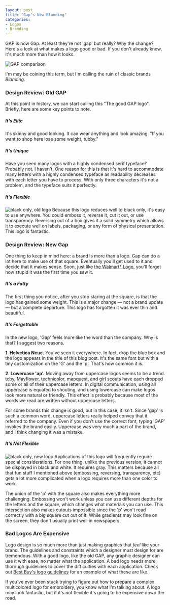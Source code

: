 ```yaml
---
layout: post
title: "Gap's New Blanding"
categories:
- Logos
- Branding
---
```


GAP is now Gap. At least they're not 'gap' but really? Why the change? Here's a look at what makes a logo good or bad. If you don't already know, it's much more than how it looks.

<img src="/content/blog/2010/gap/gap-logos.png" alt="GAP comparison"/>

I'm may be coining this term, but I'm calling the ruin of classic brands *Blanding*.

### Design Review: Old GAP

At this point in history, we can start calling this "The good GAP logo". Briefly, here are some key points to note.

##### It's Elite

It's skinny and good looking. It can wear anything and look amazing. "If you want to shop here lose some weight, tubby."

##### It's Unique

Have you seen many logos with a highly condensed serif typeface? Probably not. I haven't. One reason for this is that it's hard to accommodate many letters with a highly condensed typeface as readability decreases with each letter you have to process.
With only three characters it's not a problem, and the typeface suits it perfectly.

##### It's Flexible

<img src="/content/blog/2010/gap/old-gap-black.png" title="black only, old logo" alt="black only, old logo" class="left"/> Because this logo reduces well to black only, it's easy
to use anywhere. You could emboss it, reverse it, cut it out, or use transparency. Reversing out of a box gives it a solid symmetry which allows it to execute well on labels, packaging, or any form of physical presentation.
This logo is fantastic.

### Design Review: New Gap

One thing to keep in mind here: a brand is more than a logo. Gap can do a lot here to make use of that square. Eventually you'll get used to it and decide that it makes sense.
Soon, just like [the Walmart* Logo](/blog/2008/07/02/wal-mart-becomes-walmart/), you'll forget how stupid it was the first time you saw it.

##### It's a Fatty

The first thing you notice, after you stop staring at the square, is that the logo has gained some weight. This is a major change &mdash; not a brand update &mdash; but a complete departure.
This logo has forgotten it was ever thin and beautiful.

##### It's Forgettable

In the new logo, 'Gap' feels more like the word than the company. Why is that? I suggest two reasons.

**1. Helvetica Neue.** You've seen it everywhere. In fact, drop the blue box and the logo appears in the title of this blog post. It's the same font but with a tiny customization on the 'G' and the 'p'. That's how common it is.

**2. Lowercase 'ap'.** Moving away from uppercase logos seems to be a trend. [tcby](http://www.underconsideration.com/brandnew/archives/the_countrys_blandest_yogurt.php), [Mayflower](http://www.underconsideration.com/brandnew/archives/a_moving_ship.php), [technicolor](http://www.underconsideration.com/brandnew/archives/technically_this_is_very_colorful.php), [mapquest](http://www.underconsideration.com/brandnew/archives/mapquest_comes_alive.php), and [girl scouts](http://www.underconsideration.com/brandnew/archives/this_is_not_your_moms_girl_scouts.php)
have each dropped some or all of their uppercase letters. In digital communication, using all uppercase is equated to shouting, and using lowercase can make logos look more natural or friendly. This effect is probably because most of the words we read are written without uppercase letters.

For some brands this change is good, but in this case, it isn't. Since 'gap' is such a common word, uppercase letters really helped convey that it referred to the company. Even if you don't use the correct font, typing 'GAP' invokes the brand easily. Uppercase was very much a part of the brand, and I think changing it was a mistake.

##### It's Not Flexible

<img src="/content/blog/2010/gap/gap-black.png" title="black only, new logo" alt="black only, new logo" class="left"/> Applications of this logo will frequently require special considerations. For one thing, unlike the previous version, it cannot be displayed in black and white. It requires gray. This matters because all that fun stuff I mentioned above (embossing, reversing, transparency, etc) gets a lot more complicated when a logo requires more than one color to work.

The union of the 'p' with the square also makes everything more challenging. Embossing won't work unless you can use different depths for the letters and the square, which changes what materials you can use.
This intersection also makes cutouts impossible since the 'p' won't read correctly with a big square cut out of it. While gradients may look fine on the screen, they don't usually print well in newspapers.

### Bad Logos Are Expensive

Logo design is so much more than just making graphics that *feel* like your brand. The guidelines and constraints which a designer must design for are tremendous.
With a good logo, like the old GAP, any graphic designer can use it with ease, no matter what the application. A bad logo needs more thorough guidelines to cover the difficulties with each application.
Check out [Best Buy's logo guidelines](http://bbybrandidentity.com/guidelines/logo/) for an example of what these are like.

If you've ever been stuck trying to figure out how to prepare a complex multicolored logo for embroidery, you know what I'm talking about. A logo may look fantastic, but if it's not flexible it's going to be expensive down the road.
